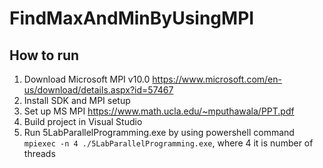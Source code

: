 # FindMaxAndMinByUsingMPI
## How to run
1) Download Microsoft MPI v10.0 https://www.microsoft.com/en-us/download/details.aspx?id=57467
2) Install SDK and MPI setup
3) Set up MS MPI https://www.math.ucla.edu/~mputhawala/PPT.pdf
3) Build project in Visual Studio
4) Run 5LabParallelProgramming.exe by using powershell command `mpiexec -n 4 ./5LabParallelProgramming.exe`, where 4 it is number of threads